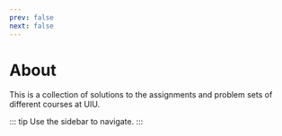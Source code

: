```yaml
---
prev: false
next: false
---
```


# About

This is a collection of solutions to the assignments and problem sets
of different courses at UIU.

::: tip
Use the sidebar to navigate.
:::
